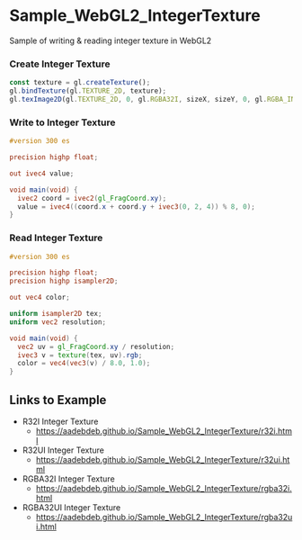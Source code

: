 # Sample_WebGL2_IntegerTexture

Sample of writing & reading integer texture in WebGL2

### Create Integer Texture

```js
const texture = gl.createTexture();
gl.bindTexture(gl.TEXTURE_2D, texture);
gl.texImage2D(gl.TEXTURE_2D, 0, gl.RGBA32I, sizeX, sizeY, 0, gl.RGBA_INTEGER, gl.INT, null);
```

### Write to Integer Texture

```glsl
#version 300 es

precision highp float;

out ivec4 value;

void main(void) {
  ivec2 coord = ivec2(gl_FragCoord.xy);
  value = ivec4((coord.x + coord.y + ivec3(0, 2, 4)) % 8, 0);
}
```

### Read Integer Texture

```glsl
#version 300 es

precision highp float;
precision highp isampler2D;

out vec4 color;

uniform isampler2D tex;
uniform vec2 resolution;

void main(void) {
  vec2 uv = gl_FragCoord.xy / resolution;
  ivec3 v = texture(tex, uv).rgb;
  color = vec4(vec3(v) / 8.0, 1.0);
}
```

## Links to Example

* R32I Integer Texture
    * https://aadebdeb.github.io/Sample_WebGL2_IntegerTexture/r32i.html
* R32UI Integer Texture
    * https://aadebdeb.github.io/Sample_WebGL2_IntegerTexture/r32ui.html
* RGBA32I Integer Texture
    * https://aadebdeb.github.io/Sample_WebGL2_IntegerTexture/rgba32i.html
* RGBA32UI Integer Texture
    * https://aadebdeb.github.io/Sample_WebGL2_IntegerTexture/rgba32ui.html